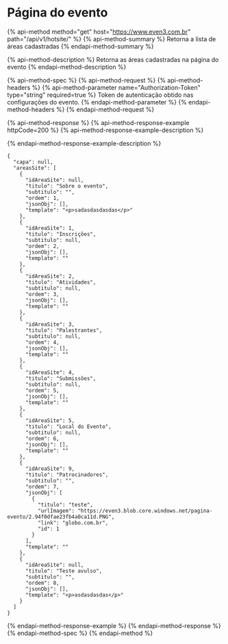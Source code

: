 # Página do evento

{% api-method method="get" host="https://www.even3.com.br" path="/api/v1/hotsite/" %}
{% api-method-summary %}
Retorna a lista de áreas cadastradas
{% endapi-method-summary %}

{% api-method-description %}
Retorna as áreas cadastradas na página do evento
{% endapi-method-description %}

{% api-method-spec %}
{% api-method-request %}
{% api-method-headers %}
{% api-method-parameter name="Authorization-Token" type="string" required=true %}
Token de autenticação obtido nas configurações do evento.
{% endapi-method-parameter %}
{% endapi-method-headers %}
{% endapi-method-request %}

{% api-method-response %}
{% api-method-response-example httpCode=200 %}
{% api-method-response-example-description %}

{% endapi-method-response-example-description %}

```
{
  "capa": null,
  "areasSite": [
    {
      "idAreaSite": null,
      "titulo": "Sobre o evento",
      "subtitulo": "",
      "ordem": 1,
      "jsonObj": [],
      "template": "<p>sadasdasdasdas</p>"
    },
    {
      "idAreaSite": 1,
      "titulo": "Inscrições",
      "subtitulo": null,
      "ordem": 2,
      "jsonObj": [],
      "template": ""
    },
    {
      "idAreaSite": 2,
      "titulo": "Atividades",
      "subtitulo": null,
      "ordem": 3,
      "jsonObj": [],
      "template": ""
    },
    {
      "idAreaSite": 3,
      "titulo": "Palestrantes",
      "subtitulo": null,
      "ordem": 4,
      "jsonObj": [],
      "template": ""
    },
    {
      "idAreaSite": 4,
      "titulo": "Submissões",
      "subtitulo": null,
      "ordem": 5,
      "jsonObj": [],
      "template": ""
    },
    {
      "idAreaSite": 5,
      "titulo": "Local do Evento",
      "subtitulo": null,
      "ordem": 6,
      "jsonObj": [],
      "template": ""
    },
    {
      "idAreaSite": 9,
      "titulo": "Patrocinadores",
      "subtitulo": "",
      "ordem": 7,
      "jsonObj": [
        {
          "titulo": "teste",
          "urlImagem": "https://even3.blob.core.windows.net/pagina-evento/2.94f0dfae23fb4a0ca11d.PNG",
          "link": "globo.com.br",
          "id": 1
        }
      ],
      "template": ""
    },
    {
      "idAreaSite": null,
      "titulo": "Teste avulso",
      "subtitulo": "",
      "ordem": 8,
      "jsonObj": [],
      "template": "<p>asdasdasdas</p>"
    }
  ]
}
```
{% endapi-method-response-example %}
{% endapi-method-response %}
{% endapi-method-spec %}
{% endapi-method %}



